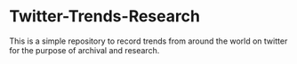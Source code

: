 # Twitter-Trends-Research
This is a simple repository to record trends from around the world on twitter for the purpose of archival and research.
